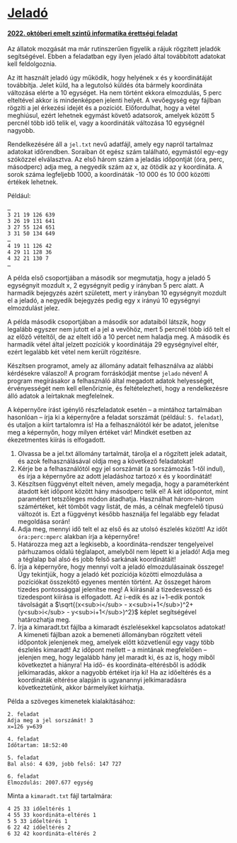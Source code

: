 # [Jeladó](https://dload-oktatas.educatio.hu/erettsegi/feladatok_2022osz_emelt/e_inf_22okt_fl.pdf#page=12)
#### [2022. októberi emelt szintű informatika érettségi feladat](https://www.oktatas.hu/kozneveles/erettsegi/feladatsorok/emelt_szint_2022osz/emelt_8nap)

Az állatok mozgását ma már rutinszerűen figyelik a rájuk rögzített jeladók segítségével. 
Ebben a feladatban egy ilyen jeladó által továbbított adatokat kell feldolgoznia.

Az itt használt jeladó úgy működik, hogy helyének x és y koordinátáját továbbítja. 
Jelet küld, ha a legutolsó küldés óta bármely koordináta változása elérte a 10 egységet. 
Ha nem történt ekkora elmozdulás, 5 perc elteltével akkor is mindenképpen jelenti helyét. 
A vevőegység egy fájlban rögzíti a jel érkezési idejét és a pozíciót. 
Előfordulhat, hogy a vétel meghiúsul, ezért lehetnek egymást követő adatsorok, 
amelyek között 5 percnél több idő telik el, vagy a koordináták változása 10 egységnél nagyobb.

Rendelkezésére áll a `jel.txt` nevű adatfájl, amely egy napról tartalmaz adatokat időrendben. 
Soraiban öt egész szám található, egymástól egy-egy szóközzel elválasztva. 
Az első három szám a jeladás időpontját (óra, perc, másodperc) adja meg, a negyedik szám az x, az ötödik az y koordináta. 
A sorok száma legfeljebb 1000, a koordináták -10 000 és 10 000 közötti értékek lehetnek.

Például:
```text
…
3 21 19 126 639
3 26 19 131 641
3 27 55 124 651
3 31 50 134 649
…
4 19 11 126 42
4 29 11 128 36
4 32 21 130 7
…
```
A példa első csoportjában a második sor megmutatja, hogy a jeladó 5 egységnyit mozdult x,
2 egységnyit pedig y irányban 5 perc alatt. A harmadik bejegyzés azért született, mert y
irányban 10 egységnyit mozdult el a jeladó, a negyedik bejegyzés pedig egy x irányú
10 egységnyi elmozdulást jelez.

A példa második csoportjában a második sor adataiból látszik, hogy legalább egyszer nem
jutott el a jel a vevőhöz, mert 5 percnél több idő telt el az előző vételtől, de az eltelt idő
a 10 percet nem haladja meg. A második és harmadik vétel által jelzett pozíciók y koordinátája
29 egységnyivel eltér, ezért legalább két vétel nem került rögzítésre.

Készítsen programot, amely az állomány adatait felhasználva az alábbi kérdésekre válaszol!
A program forráskódját mentse `jelado` néven! A program megírásakor a felhasználó által
megadott adatok helyességét, érvényességét nem kell ellenőriznie, és feltételezheti, hogy
a rendelkezésre álló adatok a leírtaknak megfelelnek.

A képernyőre írást igénylő részfeladatok esetén – a mintához tartalmában hasonlóan – írja
ki a képernyőre a feladat sorszámát (például: `5. feladat`), és utaljon a kiírt tartalomra is!
Ha a felhasználótól kér be adatot, jelenítse meg a képernyőn, hogy milyen értéket vár! Mindkét
esetben az ékezetmentes kiírás is elfogadott. 

1. Olvassa be a jel.txt állomány tartalmát, tárolja el a rögzített jelek adatait, és azok felhasználásával oldja meg a következő feladatokat!
2. Kérje be a felhasználótól egy jel sorszámát (a sorszámozás 1-től indul), és írja a képernyőre az adott jeladáshoz tartozó x és y koordinátát!
3. Készítsen függvényt eltelt néven, amely megadja, hogy a paraméterként átadott két időpont között hány másodperc telik el! 
   A két időpontot, mint paramétert tetszőleges módon átadhatja. 
   Használhat három-három számértéket, két tömböt vagy listát, de más, a célnak megfelelő típusú változót is. 
   Ezt a függvényt később használja fel legalább egy feladat megoldása során!
4. Adja meg, mennyi idő telt el az első és az utolsó észlelés között! Az időt `óra:perc:mperc` alakban írja a képernyőre!
5. Határozza meg azt a legkisebb, a koordináta-rendszer tengelyeivel párhuzamos oldalú téglalapot, amelyből nem lépett ki a jeladó! 
   Adja meg a téglalap bal alsó és jobb felső sarkának koordinátáit!
6. Írja a képernyőre, hogy mennyi volt a jeladó elmozdulásainak összege! Úgy tekintjük, hogy
   a jeladó két pozíciója közötti elmozdulása a pozíciókat összekötő egyenes mentén történt.
   Az összeget három tizedes pontossággal jelenítse meg! A kiírásnál a tizedesvessző és
   tizedespont kiírása is elfogadott. Az i-edik és az i+1-edik pontok távolságát a
   $\sqrt{(x<sub>i</sub> - x<sub>i+1</sub>)^2+(y<sub>i</sub> - y<sub>i+1</sub>)^2}$ képlet segítségével határozhatja meg.
7. Írja a kimaradt.txt fájlba a kimaradt észlelésekkel kapcsolatos adatokat! A kimeneti
   fájlban azok a bemeneti állományban rögzített vételi időpontok jelenjenek meg, amelyek
   előtt közvetlenül egy vagy több észlelés kimaradt! Az időpont mellett – a mintának
   megfelelően – jelenjen meg, hogy legalább hány jel maradt ki, és az is, hogy miből
   következtet a hiányra! Ha idő- és koordináta-eltérésből is adódik jelkimaradás, akkor a
   nagyobb értéket írja ki! Ha az időeltérés és a koordináták eltérése alapján is ugyanannyi
   jelkimaradásra következtetünk, akkor bármelyiket kiírhatja.

Példa a szöveges kimenetek kialakításához: 

```text
2. feladat
Adja meg a jel sorszámát! 3
x=126 y=639

4. feladat
Időtartam: 18:52:40

5. feladat
Bal alsó: 4 639, jobb felső: 147 727

6. feladat
Elmozdulás: 2007.677 egység 
```

Minta a `kimaradt.txt` fájl tartalmára:

```text
4 25 33 időeltérés 1
4 55 33 koordináta-eltérés 1
5 5 33 időeltérés 1
6 22 42 időeltérés 2
6 32 42 koordináta-eltérés 2 
```